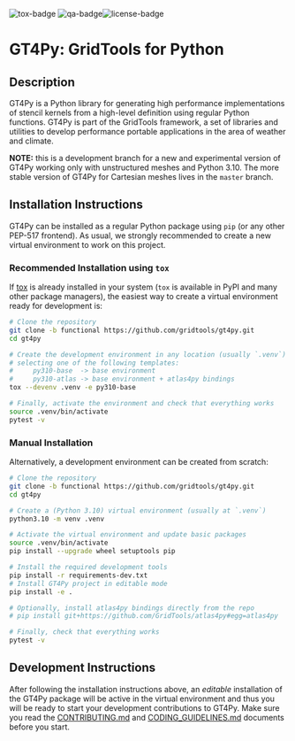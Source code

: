 ![tox-badge](https://github.com/GridTools/gt4py/actions/workflows/tox.yml/badge.svg?branch=functional) ![qa-badge](https://github.com/GridTools/gt4py/actions/workflows/qa.yml/badge.svg?branch=functional)![license-badge](https://img.shields.io/github/license/GridTools/gt4py)


# GT4Py: GridTools for Python

## Description

GT4Py is a Python library for generating high performance implementations
of stencil kernels from a high-level definition using regular Python
functions. GT4Py is part of the GridTools framework, a set of libraries
and utilities to develop performance portable applications in the area
of weather and climate.

**NOTE:** this is a development branch for a new and experimental version
of GT4Py working only with unstructured meshes and Python 3.10. The more
stable version of GT4Py for Cartesian meshes lives in the `master` branch.


## Installation Instructions

GT4Py can be installed as a regular Python package using `pip` (or any
other PEP-517 frontend). As usual, we strongly recommended to create a
new virtual environment to work on this project.

### Recommended Installation using `tox`

If [tox](https://tox.wiki/en/latest/) is already installed in your system (``tox`` is available in PyPI and many other package managers), the easiest way to create a virtual environment ready for development is:

```bash
# Clone the repository
git clone -b functional https://github.com/gridtools/gt4py.git
cd gt4py

# Create the development environment in any location (usually `.venv`)
# selecting one of the following templates:
#     py310-base  -> base environment
#     py310-atlas -> base environment + atlas4py bindings
tox --devenv .venv -e py310-base

# Finally, activate the environment and check that everything works
source .venv/bin/activate
pytest -v
```

### Manual Installation

Alternatively, a development environment can be created from scratch:

```bash
# Clone the repository
git clone -b functional https://github.com/gridtools/gt4py.git
cd gt4py

# Create a (Python 3.10) virtual environment (usually at `.venv`)
python3.10 -m venv .venv

# Activate the virtual environment and update basic packages
source .venv/bin/activate
pip install --upgrade wheel setuptools pip

# Install the required development tools
pip install -r requirements-dev.txt
# Install GT4Py project in editable mode
pip install -e .

# Optionally, install atlas4py bindings directly from the repo
# pip install git+https://github.com/GridTools/atlas4py#egg=atlas4py

# Finally, check that everything works
pytest -v
```

## Development Instructions

After following the installation instructions above, an _editable_  installation
of the GT4Py package will be active in the virtual environment and thus you will be ready to start your development contributions to GT4Py. Make sure you read the [CONTRIBUTING.md](CONTRIBUTING.md) and [CODING_GUIDELINES.md](CODING_GUIDELINES.md) documents before you start.
